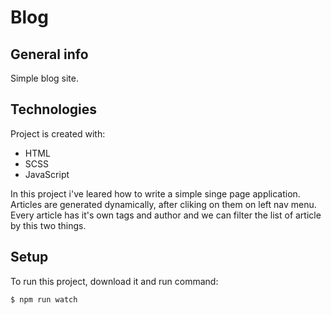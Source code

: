 # Blog

## General info
Simple blog site.

## Technologies

Project is created with: 

* HTML
* SCSS
* JavaScript

In this project i've leared how to write a simple singe page application. Articles are generated dynamically, after cliking on them on left nav menu. Every article has it's own tags and author and we can filter the list of article by this two things.

## Setup

To run this project, download it and run command:

```
$ npm run watch
```
